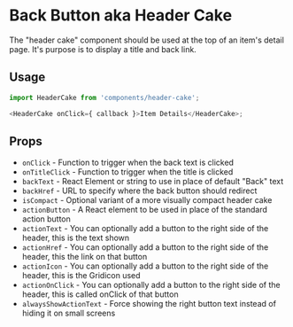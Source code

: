 # Back Button aka Header Cake

The "header cake" component should be used at the top of an item's detail page. It's purpose is to display a title and back link.

## Usage

```js
import HeaderCake from 'components/header-cake';

<HeaderCake onClick={ callback }>Item Details</HeaderCake>;
```

## Props

- `onClick` - Function to trigger when the back text is clicked
- `onTitleClick` - Function to trigger when the title is clicked
- `backText` - React Element or string to use in place of default "Back" text
- `backHref` - URL to specify where the back button should redirect
- `isCompact` - Optional variant of a more visually compact header cake
- `actionButton` - A React element to be used in place of the standard action button
- `actionText` - You can optionally add a button to the right side of the header, this is the text shown
- `actionHref` - You can optionally add a button to the right side of the header, this the link on that button
- `actionIcon` - You can optionally add a button to the right side of the header, this is the Gridicon used
- `actionOnClick` - You can optionally add a button to the right side of the header, this is called onClick of that button
- `alwaysShowActionText` - Force showing the right button text instead of hiding it on small screens
